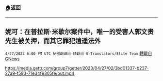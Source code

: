 ###  [:house:返回](README.md)
---


## 妮可：在普拉斯·米歇尔案件中，唯一的受害人郭文贵先生被关押，而其它罪犯逍遥法外
`4/27/2023 6:00 PM UTC 秘密翻译组-精翻组 G-Translators/Elite Team` [轉載自GNews](https://gnews.org/articles/1258171)


https://media.gettr.com/group7/getter/2023/04/27/02/3bd01337-b237-27a9-f593-71e34f9305fe/out.mp4

